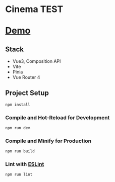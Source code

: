 # Cinema TEST <br><br> [Demo](https://bexazak.github.io/cinema/)

## Stack
- Vue3, Composition API
- Vite
- Pinia
- Vue Router 4

## Project Setup

```sh
npm install
```

### Compile and Hot-Reload for Development

```sh
npm run dev
```

### Compile and Minify for Production

```sh
npm run build
```

### Lint with [ESLint](https://eslint.org/)

```sh
npm run lint
```
